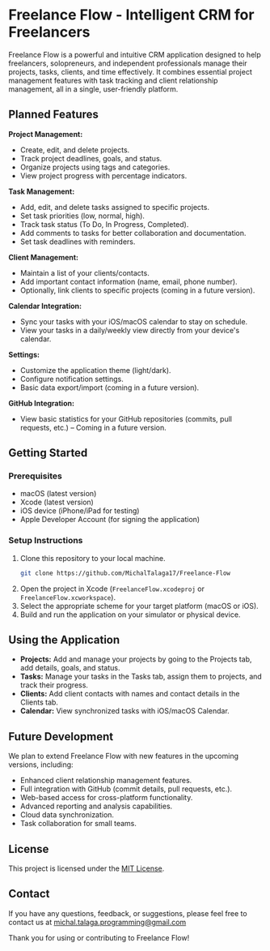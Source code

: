 # Freelance Flow - Intelligent CRM for Freelancers

Freelance Flow is a powerful and intuitive CRM application designed to help freelancers, solopreneurs, and independent professionals manage their projects, tasks, clients, and time effectively. It combines essential project management features with task tracking and client relationship management, all in a single, user-friendly platform.

## Planned Features

**Project Management:**

*   Create, edit, and delete projects.
*   Track project deadlines, goals, and status.
*   Organize projects using tags and categories.
*   View project progress with percentage indicators.

**Task Management:**

*   Add, edit, and delete tasks assigned to specific projects.
*   Set task priorities (low, normal, high).
*   Track task status (To Do, In Progress, Completed).
*   Add comments to tasks for better collaboration and documentation.
*   Set task deadlines with reminders.

**Client Management:**

*   Maintain a list of your clients/contacts.
*   Add important contact information (name, email, phone number).
*   Optionally, link clients to specific projects (coming in a future version).

**Calendar Integration:**

*   Sync your tasks with your iOS/macOS calendar to stay on schedule.
*   View your tasks in a daily/weekly view directly from your device's calendar.

**Settings:**

*   Customize the application theme (light/dark).
*   Configure notification settings.
*   Basic data export/import (coming in a future version).

**GitHub Integration:**

*   View basic statistics for your GitHub repositories (commits, pull requests, etc.) – Coming in a future version.

## Getting Started

### Prerequisites

*   macOS (latest version)
*   Xcode (latest version)
*   iOS device (iPhone/iPad for testing)
*   Apple Developer Account (for signing the application)

### Setup Instructions

1.  Clone this repository to your local machine.
    ```bash
    git clone https://github.com/MichalTalaga17/Freelance-Flow
    ```
2.  Open the project in Xcode (`FreelanceFlow.xcodeproj` or `FreelanceFlow.xcworkspace`).
3.  Select the appropriate scheme for your target platform (macOS or iOS).
4.  Build and run the application on your simulator or physical device.

## Using the Application

*   **Projects:** Add and manage your projects by going to the Projects tab, add details, goals, and status.
*   **Tasks:** Manage your tasks in the Tasks tab, assign them to projects, and track their progress.
*   **Clients:** Add client contacts with names and contact details in the Clients tab.
*   **Calendar:** View synchronized tasks with iOS/macOS Calendar.

## Future Development

We plan to extend Freelance Flow with new features in the upcoming versions, including:

*   Enhanced client relationship management features.
*   Full integration with GitHub (commit details, pull requests, etc.).
*   Web-based access for cross-platform functionality.
*   Advanced reporting and analysis capabilities.
*   Cloud data synchronization.
*   Task collaboration for small teams.

## License

This project is licensed under the [MIT License](LICENSE).

## Contact

If you have any questions, feedback, or suggestions, please feel free to contact us at [michal.talaga.programming@gmail.com](mailto:michal.talaga.programming@gmail.com)

Thank you for using or contributing to Freelance Flow!
